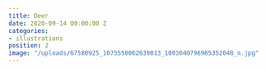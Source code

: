 ```yaml
---
title: Deer
date: 2020-09-14 00:00:00 Z
categories:
- illustrations
position: 2
image: "/uploads/67580925_1075550062639013_1003040796965352048_n.jpg"
---
```


